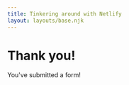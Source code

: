 ```yaml
---
title: Tinkering around with Netlify
layout: layouts/base.njk
---
```


# Thank you!

You've submitted a form!
